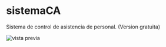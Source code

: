 # sistemaCA
Sistema de control de asistencia de personal. (Version gratuita)

![vista previa](https://barry503.github.io/sistemaCA/archivero/img/free-6.png)
